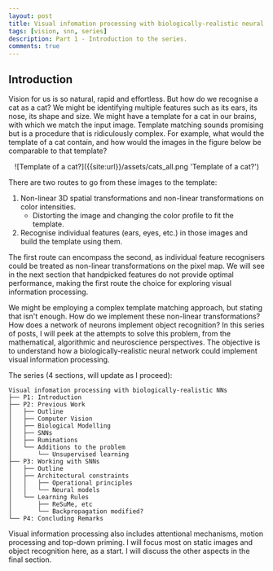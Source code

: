 ```yaml
---
layout: post
title: Visual infomation processing with biologically-realistic neural networks (1)
tags: [vision, snn, series]
description: Part 1 - Introduction to the series.
comments: true
---
```


## Introduction

Vision for us is so natural, rapid and effortless. But how do we recognise a cat as a cat? We might be identifying multiple features such as its ears, its nose, its shape and size. We might have a template for a cat in our brains, with which we match the input image. Template matching sounds promising but is a procedure that is ridiculously complex. For example, what would the template of a cat contain, and how would the images in the figure below be comparable to that template? 

<center>![Template of a cat?]({{site:url}}/assets/cats_all.png 'Template of a cat?')</center>

There are two routes to go from these images to the template:

1. Non-linear 3D spatial transformations and non-linear transformations on color intensities.
    - Distorting the image and changing the color profile to fit the template.
2. Recognise individual features (ears, eyes, etc.) in those images and build the template using them.

The first route can encompass the second, as individual feature recognisers could be treated as non-linear transformations on the pixel map. We will see in the next section that handpicked features do not provide optimal performance, making the first route the choice for exploring visual information processing. 

We might be employing a complex template matching approach, but stating that isn't enough. How do we implement these non-linear transformations? How does a network of neurons implement object recognition? In this series of posts, I will peek at the attempts to solve this problem, from the mathematical, algorithmic and neuroscience perspectives. The objective is to understand how a biologically-realistic neural network could implement visual information processing.

The series (4 sections, will update as I proceed):

```
Visual infomation processing with biologically-realistic NNs
├── P1: Introduction
├── P2: Previous Work
│   ├── Outline
│   ├── Computer Vision
│   ├── Biological Modelling
│   ├── SNNs
│   ├── Ruminations
│   └── Additions to the problem
│       └── Unsupervised learning
├── P3: Working with SNNs
│   ├── Outline
│   ├── Architectural constraints
│   │   ├── Operational principles
│   │   └── Neural models
│   └── Learning Rules
│       ├── ReSuMe, etc
│       └── Backpropagation modified?
└── P4: Concluding Remarks
```

Visual information processing also includes attentional mechanisms, motion processing and top-down priming. I will focus most on static images and object recognition here, as a start. I will discuss the other aspects in the final section.